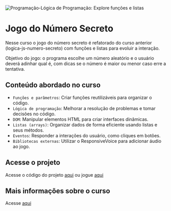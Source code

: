 ![Programação-Lógica de Programação: Explore funções e listas](https://github.com/user-attachments/assets/d21f313f-f1ee-429e-97a4-f7d6cea15df7)

# Jogo do Número Secreto
Nesse curso o jogo do número secreto é refatorado do curso anterior (logica-js-numero-secreto) com funções e listas para evoluir a interação.

Objetivo do jogo: o programa escolhe um número aleatório e o usuário deverá adinhar qual é, com dicas se o número é maior ou menor caso erre a tentativa.

## Conteúdo abordado no curso
- `Funções e parâmetros`: Criar funções reutilizáveis para organizar o código.
- `Lógica de programação`: Melhorar a resolução de problemas e tomar decisões no código.
- `DOM`: Manipular elementos HTML para criar interfaces dinâmicas.
- `Listas (arrays)`: Organizar dados de forma eficiente usando listas e seus métodos.
- `Eventos`: Responder a interações do usuário, como cliques em botões.
- `Bibliotecas externas`: Utilizar o ResponsiveVoice para adicionar áudio ao jogo.

## Acesse o projeto
Acesse o código do projeto [aqui](https://github.com/lillianmartins/logica-js-numero-secreto-II)
ou jogue [aqui](logica-js-numero-secreto-ii.vercel.app) 

## Mais informações sobre o curso
Acesse [aqui](https://www.alura.com.br/curso-online-logica-programacao-funcoes-listas)

